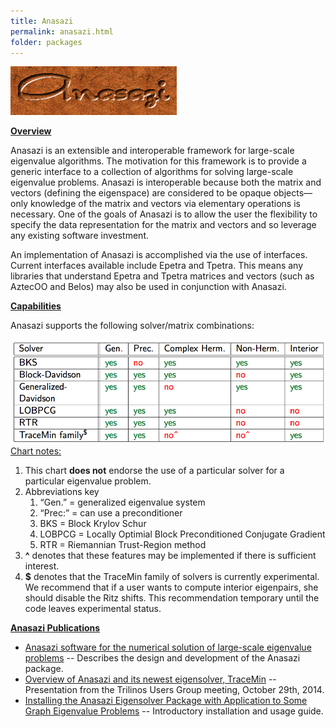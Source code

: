 ```yaml
---
title: Anasazi
permalink: anasazi.html
folder: packages
---
```


![Anasazi](images/anasazi.png)


<span style="text-decoration: underline;">**Overview**</span>

Anasazi is an extensible and interoperable framework for large-scale eigenvalue algorithms. The motivation for this framework is to provide a generic interface to a collection of algorithms for solving large-scale eigenvalue problems. Anasazi is interoperable because both the matrix and vectors (defining the eigenspace) are considered to be opaque objects—only knowledge of the matrix and vectors via elementary operations is necessary. One of the goals of Anasazi is to allow the user the flexibility to specify the data representation for the matrix and vectors and so leverage any existing software investment.

An implementation of Anasazi is accomplished via the use of interfaces. Current interfaces available include Epetra and Tpetra. This means any libraries that understand Epetra and Tpetra matrices and vectors (such as AztecOO and Belos) may also be used in conjunction with Anasazi.

<span style="text-decoration: underline;">**Capabilities**</span>

Anasazi supports the following solver/matrix combinations:

![eigensolver_table](images/eigensolver_table.png)
<span style="text-decoration: underline;">Chart notes:</span>

1.  This chart **does not** endorse the use of a particular solver for a particular eigenvalue problem.
2.  Abbreviations key
    1.  “Gen.” = generalized eigenvalue system
    2.  “Prec:” = can use a preconditioner
    3.  BKS = Block Krylov Schur
    4.  LOBPCG = Locally Optimial Block Preconditioned Conjugate Gradient
    5.  RTR = Riemannian Trust-Region method
3.  **^** denotes that these features may be implemented if there is sufficient interest.
4.  **$** denotes that the TraceMin family of solvers is currently experimental. We recommend that if a user wants to compute interior eigenpairs, she should disable the Ritz shifts. This recommendation temporary until the code leaves experimental status.

<span style="text-decoration: underline;">**Anasazi Publications**</span>

*   [Anasazi software for the numerical solution of large-scale eigenvalue problems](http://dx.doi.org/10.1145/1527286.1527287) -- Describes the design and development of the Anasazi package.
*   [Overview of Anasazi and its newest eigensolver, TraceMin](pdfs/Klinvex-TUG-2014-Anasazi.pdf) -- Presentation from the Trilinos Users Group meeting, October 29th, 2014.
*   [Installing the Anasazi Eigensolver Package with Application to Some Graph Eigenvalue Problems](pdfs/anasazi-ug-public.pdf "Installing the Anasazi Eigensolver Package with Application to Some Graph Eigenvalue Problems") -- Introductory installation and usage guide.

